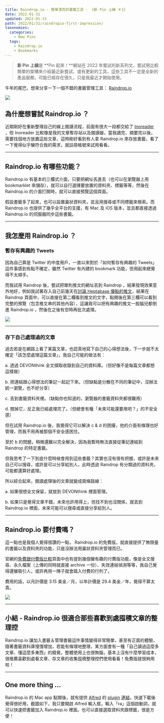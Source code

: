 ```yaml
---
title: Raindrop.io - 簡單漂亮的書籤工具 - 《新 Pin 上線 ＃1》
date: 2022-01-31
updated: 2022-01-31
path: 2022/01/31/raindropio-first-impression/
taxonomies:
  categories: 
    - New Pins
  tags: 
    - Raindrop.io
    - Bookmarks
---
```


> **新 Pin 上線**是 **Pin 起來！**網站在 2022 年嘗試的新系列文，嘗試用比較簡單的架構來介紹最近新嘗試、或有更新的工具，這些工具不一定是全新的產品服務，可能已經存在很久，只是我最近才開始使用。

牛年的尾巴，想來分享一下一個不錯的書籤管理工具： [Raindrop.io](https://raindrop.io)

![](https://pinchlime-screenshots.s3.ap-northeast-1.amazonaws.com/raindrop-io-banner_57bRTZ.webp)

<!-- more -->

## 為什麼想嘗試 Raindrop.io ？

近期剛好在重新整理自己的線上閱讀流程，前面有很大一段都交給了 [Inoreader](https://www.inoreader.com/) ，但 Inoreader 比較像是我的文章暫存站以及閱讀器，當我讀完、摘要完以後，需要找個地方放置這些文章，這時剛好看到有人拿 Raindrop.io 來存放書籤，看了一下覺得似乎蠻符合我的需求，就註冊帳號來試用看看。

---

## Raindrop.io 有哪些功能？

Raindrop.io 有基本的三欄式介面，只要把網址丟進去（也可以在瀏覽器上用bookmarklet 來儲存），就可以自行選擇要放置的資料夾、標籤等等，然後在 Raindrop.io 的介面打開時，就可以直接預覽這個頁面。

假設書籤多了起來，也可以設置巢狀資料夾，並且用搜尋或不同標籤來檢索。而 Raindrop.io 也提供了幾乎全平台的支援，有 Mac 及 iOS 版本，並且都直接透過 Raindrop.io 的伺服器同步這些書籤。

---

## 我怎麼用 Raindrop.io ？

### 暫存有興趣的 Tweets

因為自己算是 Twitter 的中度用戶，一直以來對於「如何暫存有興趣的 Tweets」這件事感到有點不確定，雖然 Twitter 有內建的 bookmark 功能，但用起來總覺得不太順手。

而我試用 Raindrop 後，嘗試把單則推文的網址丟到 Raindrop ，結果發現效果意外地好，例如我試著存入自己前幾天在[討論 Heptabase 優點的推文](https://twitter.com/WuPingJu/status/1486369791711473665)，結果在 Raindrop 頁面中，可以直接在第二欄看到推文的文字，點開後在第三欄可以看到完整的預覽（包含推文串的其他內容），這讓我可以把有興趣的推文一股腦兒都倒進 Raindrop.io ，然後在之後有空時再批次處理。

![](https://pinchlime-screenshots.s3.ap-northeast-1.amazonaws.com/raindrop-io-user-interface_lLUYqI.webp)

---

### 存下自己處理過的文章

過去若是在網路上看了某篇文章，也認真地寫下自己的心得想法後，下一步就不太確定「該怎麼處理這篇文章」，我自己可能的做法有：

a. 透過 DEVONthink 全文擷取收錄到自己的資料庫。（但好像不是每篇文章都想這樣做）

b. 把連結跟心得想法的筆記一起記下來。（但缺點是分散在不同的筆記中，沒辦法統一瀏覽，也不好分享）

c. 丟到書籤資料夾裡。（缺點你也知道的，瀏覽器的書籤資料夾都很難用）

d. 關掉它，反正我已經處理完了。（但總會有種「未來可能還要用吧？」的不安全感）

但在試用 Raindrop.io 後，我覺得它可以解決 c & d 的困擾，他的介面有條理也好管理，而我不用再被那個不安全感困住。

至於 b 的問題，稍微還難以完全解決，因為我暫時無法直接從筆記連結到 Raindrop 的特定書籤。

但我思考了一下到底什麼時候會用到這些書籤？其實也沒有很有把握，或許是未來自己可以搜尋，或許是可以分享給別人，此時透過 Raindrop 有分類過的資料夾，可能都還算好處理。

所以綜合起來，閱讀處理後的文章就變成兩條路線：

a. 如果很想全文保留，就放到 DEVONthink 裡面管理。

b. 如果只是覺得文章不錯，未來也許用得上，但找不到也沒關係，就丟到 Raindrop.io 裡面，未來可能可以搜尋或直接分享給別人。

---

## Raindrop.io 要付費嗎？

這一點也是我個人覺得很讚的一點， Raindrop.io 的免費版，就直接提供了無限量的書籤以及資料夾的功能，只是沒辦法用巢狀資料夾管理而已。

官網的[免費跟付費版比較](https://raindrop.io/pro/buy)頁面中也有提到幾個蠻有趣的付費版功能，像是全文搜尋、永久檔案（上傳的同時就直接 archive 一份）、失效連結偵測等等，我自己覺得還蠻吸引人，或許再用一陣子就會踏入付費的行列了。

費用的話，以月計價是 3.15 美金／月，以年計價是 29.4 美金／年，覺得不算太貴。

![](https://pinchlime-screenshots.s3.ap-northeast-1.amazonaws.com/raindrop-io-pricing_R7fFc1.webp)

---

## 小結 - Raindrop.io 很適合那些喜歡到處囤積文章的整理控

Raindrop.io 讓加入書籤＆管理書籤這件事情變得非常簡單，甚至有正面的體驗，隨著書籤資料庫慢慢增加，若能有條理地整理，某方面會有一種「自己讀過這麼多文章、懂這麼多東西」的錯覺，整體使用上也很無腦，基本上沒有什麼學習成本，很推薦喜歡到處看文章、存文章的收集囤積整理控們使用看看！免費版就很夠用啦！

---

## One more thing …

Raindrop.io 的 Mac app 點開後，就有提供 [Alfred](https://www.alfredapp.com) 的 [plugi](https://www.packal.org/workflow/search-raindropio)[n](https://www.packal.org/workflow/search-raindropio) [連結](https://www.packal.org/workflow/search-raindropio)，快速下載後覺得很好用，截圖如下，我只要開啟 Alfred 輸入框，輸入「ra」這個啟動詞，就可以快速把書籤加入 Raindrop.io 裡面。也可以直接選取資料夾跟標籤，很是方便！
